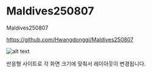 # Maldives250807
Maldives250807

https://github.com/Hwangdonggi/Maldives250807

![alt text](image.jpg)

반응형 사이트로 각 화면 크기에 맞춰서 레이아웃이 변경됩니다.
